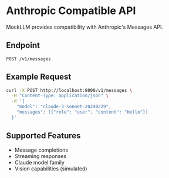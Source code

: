 # Anthropic Compatible API

MockLLM provides compatibility with Anthropic's Messages API.

## Endpoint

`POST /v1/messages`

## Example Request

```bash
curl -X POST http://localhost:8000/v1/messages \
  -H "Content-Type: application/json" \
  -d '{
    "model": "claude-3-sonnet-20240229",
    "messages": [{"role": "user", "content": "Hello"}]
  }'
```

## Supported Features

- Message completions
- Streaming responses
- Claude model family
- Vision capabilities (simulated)
